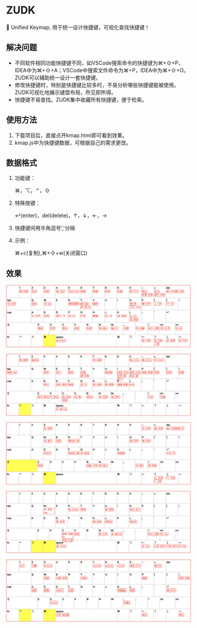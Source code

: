 # ZUDK

🖖 Unified Keymap, 用于统一设计快捷键，可视化查找快捷键！



## 解决问题

- 不同软件相同功能快捷键不同，如VSCode搜索命令的快捷键为⌘+⇧+P，IDEA中为⌘+⇧+A；VSCode中搜索文件命令为⌘+P，IDEA中为⌘+⇧+O。ZUDK可以辅助统一设计一套快捷键。
- 修改快捷键时，特别是快捷键比较多时，不易分析哪些快捷键能被使用。ZUDK可视化地展示键盘布局，所见即所得。
- 快捷键不易查找。ZUDK集中收藏所有快捷键，便于检索。



## 使用方法

1. 下载项目后，直接点开kmap.html即可看到效果。
2. kmap.js中为快捷键数据，可根据自己的需求更改。



## 数据格式

1. 功能键：

   ⌘，⌥，⌃，⇧

2. 特殊按键：

   ↩(enter)，del(delete)，↑，↓，←，→

3. 快捷键间用半角逗号','分隔

4. 示例：

   ⌘+c(复制),⌘+⇧+w(关闭窗口)



## 效果

![image](https://github.com/sands321/ZUDK/blob/master/screenshots/img1.png)

![image](https://github.com/sands321/ZUDK/blob/master/screenshots/img2.png)

![image](https://github.com/sands321/ZUDK/blob/master/screenshots/img3.png)

![image](https://github.com/sands321/ZUDK/blob/master/screenshots/img4.png)

![image](https://github.com/sands321/ZUDK/blob/master/screenshots/img5.png)

